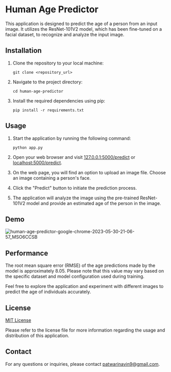 # Human Age Predictor

This application is designed to predict the age of a person from an input image. It utilizes the ResNet-101V2 model, which has been fine-tuned on a facial dataset, to recognize and analyze the input image.

## Installation

1. Clone the repository to your local machine:
   ```
   git clone <repository_url>
   ```

2. Navigate to the project directory:
   ```
   cd human-age-predictor
   ```

3. Install the required dependencies using pip:
   ```
   pip install -r requirements.txt
   ```

## Usage

1. Start the application by running the following command:
   ```
   python app.py
   ```

2. Open your web browser and visit [127.0.0.1:5000/predict](http://127.0.0.1:5000/predict) or [localhost:5000/predict](http://localhost:5000/predict).

3. On the web page, you will find an option to upload an image file. Choose an image containing a person's face.

4. Click the "Predict" button to initiate the prediction process.

5. The application will analyze the image using the pre-trained ResNet-101V2 model and provide an estimated age of the person in the image.

## Demo

![human-age-predictor-google-chrome-2023-05-30-21-06-57_MSO6CCSB](https://github.com/pnavin9/Human-Age-Prediction/assets/106406724/210bef3d-ad02-4659-97a0-5f029fe26353)


## Performance

The root mean square error (RMSE) of the age predictions made by the model is approximately 8.05. Please note that this value may vary based on the specific dataset and model configuration used during training.

Feel free to explore the application and experiment with different images to predict the age of individuals accurately.

## License

[MIT License](LICENSE)

Please refer to the license file for more information regarding the usage and distribution of this application.

## Contact

For any questions or inquiries, please contact patwarinavin9@gmail.com.
